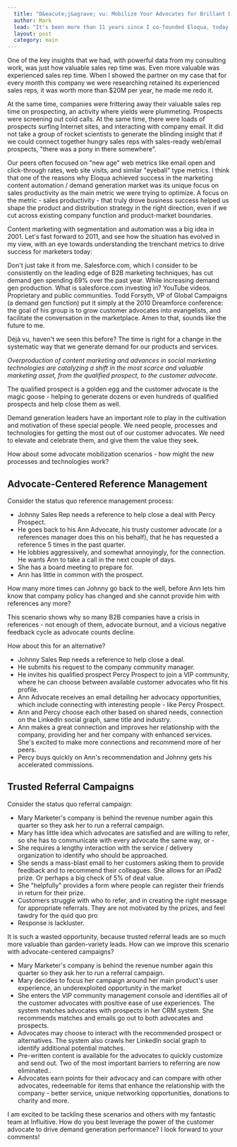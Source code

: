 ```yaml
---
  title: "D&eacute;j&agrave; vu: Mobilize Your Advocates for Brillant Demand Gen"
  author: Mark
  lead: "It's been more than 11 years since I co-founded Eloqua, today one of the leading global marketing software companies, as a na&iuml;ve 26 year old consultant.   I've been out of the company since 2007, now run under the capable stewardship of Joe Payne, so I have had some time to reflect on it. There is a lot to that story which I may get into in future posts, but I want to focus on the early mission and insights that the three co-founders had back then, and how those remained invariant even as the product and target market changed considerably."
  layout: post
  category: main
---
```


One of the key insights that we had, with powerful data from my consulting work, was just how valuable sales rep time was.  Even more valuable was experienced sales rep time. When I showed the partner on my case that for every month this company we were researching retained its experienced sales reps, it was worth more than $20M per year, he made me redo it.

At the same time, companies were frittering away their valuable sales rep time on prospecting, an activity where yields were plummeting. Prospects were screening out cold calls. At the same time, there were loads of prospects surfing Internet sites, and interacting with company email. It did not take a group of rocket scientists to generate the blinding insight that if we could connect together hungry sales reps with sales-ready web/email prospects, "there was a pony in there somewhere".

Our peers often focused on "new age" web metrics like email open and click-through rates, web site visits, and similar "eyeball" type metrics. I think that one of the reasons why Eloqua achieved success in the marketing content automation / demand generation market was its unique focus on sales productivity as the main metric we were trying to optimize. A focus on the metric - sales productivity - that truly drove business success helped us shape the product and distribution strategy in the right direction, even if we cut across existing company function and product-market boundaries.

Content marketing with segmentation and automation was a big idea in 2001. Let's fast forward to 2011, and see how the situation has evolved in my view, with an eye towards understanding the trenchant metrics to drive success for marketers today:

Don't just take it from me. Salesforce.com, which I consider to be consistently on the leading edge of B2B marketing techniques, has cut demand gen spending 69% over the past year. While increasing demand gen production. What is salesforce.com investing in? YouTube videos. Proprietary and public communities. Todd Forsyth, VP of Global Campaigns (a demand gen function) put it simply at the 2010 Dreamforce conference: the goal of his group is to grow customer advocates into evangelists, and facilitate the conversation in the marketplace. Amen to that, sounds like the future to me.

D&eacute;j&agrave; vu, haven't we seen this before? The time is right for a change in the systematic way that we generate demand for our products and services.

*Overproduction of content marketing and advances in social marketing technologies are catalyzing a shift in the most scarce and valuable marketing asset, from the qualified prospect, to the customer advocate.*

The qualified prospect is a golden egg and the customer advocate is the magic goose - helping to generate dozens or even hundreds of qualified prospects and help close them as well.

Demand generation leaders have an important role to play in the cultivation and motivation of these special people.    We need people, processes and technologies for getting the most out of our customer advocates. We need to elevate and celebrate them, and give them the value they seek.

How about some advocate mobilization scenarios - how might the new processes and technologies work?

Advocate-Centered Reference Management
--------------------------------------
Consider the status quo reference management process:

* Johnny Sales Rep needs a reference to help close a deal with Percy Prospect.
* He goes back to his Ann Advocate, his trusty customer advocate (or a references manager does 
  this on his behalf), that he has requested a reference 5 times in the past quarter.
* He lobbies aggressively, and somewhat annoyingly, for the connection. He wants Ann to take a 
  call in the next couple of days.
* She has a board meeting to prepare for.
* Ann has little in common with the prospect.

How many more times can Johnny go back to the well, before Ann lets him know that company policy has changed and she cannot provide him with references any more?

This scenario shows why so many B2B companies have a crisis in references - not enough of them, advocate burnout, and a vicious negative feedback cycle as advocate counts decline.

How about this for an alternative?

* Johnny Sales Rep needs a reference to help close a deal.
* He submits his request to the company community manager.
* He invites his qualified prospect Percy Prospect to join a VIP community, where he can choose 
  between available customer advocates who fit his profile.
* Ann Advocate receives an email detailing her advocacy opportunities, which include connecting 
  with interesting people - like Percy Prospect.
* Ann and Percy choose each other based on shared needs, connection on the LinkedIn social 
  graph, same title and industry.
* Ann makes a great connection and improves her relationship with the company, providing her and 
  her company with enhanced services. She's excited to make more connections and recommend more of her peers.
* Percy buys quickly on Ann's recommendation and Johnny gets his accelerated commissions.

Trusted Referral Campaigns
--------------------------
Consider the status quo referral campaign:

* Mary Marketer's company is behind the revenue number again this quarter so they ask her to run 
  a referral campaign.
* Mary has little idea which advocates are satisfied and are willing to refer, so she has to 
  communicate with every advocate the same way, or -
* She requires a lengthy interaction with the service / delivery organization to identify who 
  should be approached.
* She sends a mass-blast email to her customers asking them to provide feedback and to recommend 
  their colleagues. She allows for an iPad2 prize. Or perhaps a big check of 5% of deal value.
* She "helpfully" provides a form where people can register their friends in return for their 
  prize.
* Customers struggle with who to refer, and in creating the right message for appropriate 
  referrals. They are not motivated by the prizes, and feel tawdry for the quid quo pro
* Response is lackluster.

It is such a wasted opportunity, because trusted referral leads are so much more valuable than garden-variety leads. How can we improve this scenario with advocate-centered campaigns?

* Mary Marketer's company is behind the revenue number again this quarter so they ask her to run 
  a referral campaign.
* Mary decides to focus her campaign around her main product's user experience, an 
  underexploited opportunity in the market
* She enters the VIP community management console and identifies all of the customer advocates 
  with positive ease of use experiences. The system matches advocates with prospects in her CRM system. She recommends matches and emails go out to both advocates and prospects.
* Advocates may choose to interact with the recommended prospect or alternatives. The system 
  also crawls her LinkedIn social graph to identify additional potential matches.
* Pre-written content is available for the advocates to quickly customize and send out. Two of 
  the most important barriers to referring are now eliminated..
* Advocates earn points for their advocacy and can compare with other advocates, redeemable for 
  items that enhance the relationship with the company - better service, unique networking opportunities, donations to charity and more.

I am excited to be tackling these scenarios and others with my fantastic team at Influitive. How do you best leverage the power of the customer advocate to drive demand generation performance?  I look forward to your comments!